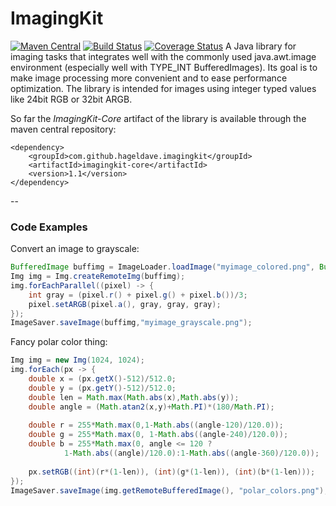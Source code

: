 # ImagingKit

[![Maven Central](https://maven-badges.herokuapp.com/maven-central/com.github.hageldave.imagingkit/imagingkit-core/badge.svg)](http://search.maven.org/#artifactdetails|com.github.hageldave.imagingkit|imagingkit-core|1.1|jar)
[![Build Status](https://travis-ci.org/hageldave/ImagingKit.svg?branch=master)](https://travis-ci.org/hageldave/ImagingKit)
[![Coverage Status](https://coveralls.io/repos/github/hageldave/ImagingKit/badge.svg?branch=master)](https://coveralls.io/github/hageldave/ImagingKit?branch=master)
A Java library for imaging tasks that integrates well with the commonly used java.awt.image environment (especially well with TYPE_INT BufferedImages). Its goal is to make image processing more convenient and to ease performance optimization. The library is intended for images using integer typed values like 24bit RGB or 32bit ARGB.

So far the *ImagingKit-Core* artifact of the library is available through the maven central repository:
```
<dependency>
    <groupId>com.github.hageldave.imagingkit</groupId>
    <artifactId>imagingkit-core</artifactId>
    <version>1.1</version>
</dependency>
```
--
### Code Examples
Convert an image to grayscale:
```java
BufferedImage buffimg = ImageLoader.loadImage("myimage_colored.png", BufferedImage.TYPE_INT_ARGB);
Img img = Img.createRemoteImg(buffimg);
img.forEachParallel((pixel) -> {
	int gray = (pixel.r() + pixel.g() + pixel.b())/3;
	pixel.setARGB(pixel.a(), gray, gray, gray);
});
ImageSaver.saveImage(buffimg,"myimage_grayscale.png");
```
Fancy polar color thing:
```java
Img img = new Img(1024, 1024);
img.forEach(px -> {
	double x = (px.getX()-512)/512.0;
	double y = (px.getY()-512)/512.0;
	double len = Math.max(Math.abs(x),Math.abs(y));
	double angle = (Math.atan2(x,y)+Math.PI)*(180/Math.PI);
	
	double r = 255*Math.max(0,1-Math.abs((angle-120)/120.0));
	double g = 255*Math.max(0, 1-Math.abs((angle-240)/120.0));
	double b = 255*Math.max(0, angle <= 120 ? 
			1-Math.abs((angle)/120.0):1-Math.abs((angle-360)/120.0));
	
	px.setRGB((int)(r*(1-len)), (int)(g*(1-len)), (int)(b*(1-len)));
});
ImageSaver.saveImage(img.getRemoteBufferedImage(), "polar_colors.png");
